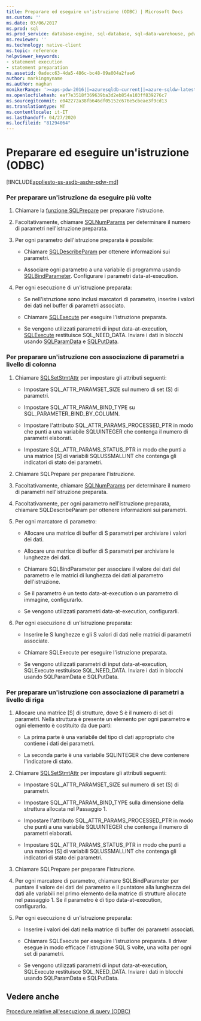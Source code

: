 ```yaml
---
title: Preparare ed eseguire un'istruzione (ODBC) | Microsoft Docs
ms.custom: ''
ms.date: 03/06/2017
ms.prod: sql
ms.prod_service: database-engine, sql-database, sql-data-warehouse, pdw
ms.reviewer: ''
ms.technology: native-client
ms.topic: reference
helpviewer_keywords:
- statement execution
- statement preparation
ms.assetid: 0adecc63-4da5-486c-bc48-09a004a2fae6
author: markingmyname
ms.author: maghan
monikerRange: '>=aps-pdw-2016||=azuresqldb-current||=azure-sqldw-latest||>=sql-server-2016||=sqlallproducts-allversions||>=sql-server-linux-2017||=azuresqldb-mi-current'
ms.openlocfilehash: eaf7e3518f369639ba3d2eb854a103ff839276c7
ms.sourcegitcommit: e042272a38fb646df05152c676e5cbeae3f9cd13
ms.translationtype: MT
ms.contentlocale: it-IT
ms.lasthandoff: 04/27/2020
ms.locfileid: "81294064"
---
```

# <a name="prepare-and-execute-a-statement-odbc"></a>Preparare ed eseguire un'istruzione (ODBC)
[!INCLUDE[appliesto-ss-asdb-asdw-pdw-md](../../../includes/appliesto-ss-asdb-asdw-pdw-md.md)]

    
### <a name="to-prepare-a-statement-once-and-then-execute-it-multiple-times"></a>Per preparare un'istruzione da eseguire più volte  
  
1.  Chiamare la [funzione SQLPrepare](https://go.microsoft.com/fwlink/?LinkId=59360) per preparare l'istruzione.  
  
2.  Facoltativamente, chiamare [SQLNumParams](https://go.microsoft.com/fwlink/?LinkId=58404) per determinare il numero di parametri nell'istruzione preparata.  
  
3.  Per ogni parametro dell'istruzione preparata è possibile:  
  
    -   Chiamare [SQLDescribeParam](../../../relational-databases/native-client-odbc-api/sqldescribeparam.md) per ottenere informazioni sui parametri.  
  
    -   Associare ogni parametro a una variabile di programma usando [SQLBindParameter](../../../relational-databases/native-client-odbc-api/sqlbindparameter.md). Configurare i parametri data-at-execution.  
  
4.  Per ogni esecuzione di un'istruzione preparata:  
  
    -   Se nell'istruzione sono inclusi marcatori di parametro, inserire i valori dei dati nel buffer di parametri associato.  
  
    -   Chiamare [SQLExecute](https://go.microsoft.com/fwlink/?LinkId=58400) per eseguire l'istruzione preparata.  
  
    -   Se vengono utilizzati parametri di input data-at-execution, [SQLExecute](https://go.microsoft.com/fwlink/?LinkId=58400) restituisce SQL_NEED_DATA. Inviare i dati in blocchi usando [SQLParamData](https://go.microsoft.com/fwlink/?LinkId=58405) e [SQLPutData](../../../relational-databases/native-client-odbc-api/sqlputdata.md).  
  
### <a name="to-prepare-a-statement-with-column-wise-parameter-binding"></a>Per preparare un'istruzione con associazione di parametri a livello di colonna  
  
1.  Chiamare [SQLSetStmtAttr](../../../relational-databases/native-client-odbc-api/sqlsetstmtattr.md) per impostare gli attributi seguenti:  
  
    -   Impostare SQL_ATTR_PARAMSET_SIZE sul numero di set (S) di parametri.  
  
    -   Impostare SQL_ATTR_PARAM_BIND_TYPE su SQL_PARAMETER_BIND_BY_COLUMN.  
  
    -   Impostare l'attributo SQL_ATTR_PARAMS_PROCESSED_PTR in modo che punti a una variabile SQLUINTEGER che contenga il numero di parametri elaborati.  
  
    -   Impostare SQL_ATTR_PARAMS_STATUS_PTR in modo che punti a una matrice [S] di variabili SQLUSSMALLINT che contenga gli indicatori di stato dei parametri.  
  
2.  Chiamare SQLPrepare per preparare l'istruzione.  
  
3.  Facoltativamente, chiamare [SQLNumParams](https://go.microsoft.com/fwlink/?LinkId=58404) per determinare il numero di parametri nell'istruzione preparata.  
  
4.  Facoltativamente, per ogni parametro nell'istruzione preparata, chiamare SQLDescribeParam per ottenere informazioni sui parametri.  
  
5.  Per ogni marcatore di parametro:  
  
    -   Allocare una matrice di buffer di S parametri per archiviare i valori dei dati.  
  
    -   Allocare una matrice di buffer di S parametri per archiviare le lunghezze dei dati.  
  
    -   Chiamare SQLBindParameter per associare il valore dei dati del parametro e le matrici di lunghezza dei dati al parametro dell'istruzione.  
  
    -   Se il parametro è un testo data-at-execution o un parametro di immagine, configurarlo.  
  
    -   Se vengono utilizzati parametri data-at-execution, configurarli.  
  
6.  Per ogni esecuzione di un'istruzione preparata:  
  
    -   Inserire le S lunghezze e gli S valori di dati nelle matrici di parametri associate.  
  
    -   Chiamare SQLExecute per eseguire l'istruzione preparata.  
  
    -   Se vengono utilizzati parametri di input data-at-execution, SQLExecute restituisce SQL_NEED_DATA. Inviare i dati in blocchi usando SQLParamData e SQLPutData.  
  
### <a name="to-prepare-a-statement-with-row-wise-bound-parameters"></a>Per preparare un'istruzione con associazione di parametri a livello di riga  
  
1.  Allocare una matrice [S] di strutture, dove S è il numero di set di parametri. Nella struttura è presente un elemento per ogni parametro e ogni elemento è costituito da due parti:  
  
    -   La prima parte è una variabile del tipo di dati appropriato che contiene i dati dei parametri.  
  
    -   La seconda parte è una variabile SQLINTEGER che deve contenere l'indicatore di stato.  
  
2.  Chiamare [SQLSetStmtAttr](../../../relational-databases/native-client-odbc-api/sqlsetstmtattr.md) per impostare gli attributi seguenti:  
  
    -   Impostare SQL_ATTR_PARAMSET_SIZE sul numero di set (S) di parametri.  
  
    -   Impostare SQL_ATTR_PARAM_BIND_TYPE sulla dimensione della struttura allocata nel Passaggio 1.  
  
    -   Impostare l'attributo SQL_ATTR_PARAMS_PROCESSED_PTR in modo che punti a una variabile SQLUINTEGER che contenga il numero di parametri elaborati.  
  
    -   Impostare SQL_ATTR_PARAMS_STATUS_PTR in modo che punti a una matrice [S] di variabili SQLUSSMALLINT che contenga gli indicatori di stato dei parametri.  
  
3.  Chiamare SQLPrepare per preparare l'istruzione.  
  
4.  Per ogni marcatore di parametro, chiamare SQLBindParameter per puntare il valore dei dati del parametro e il puntatore alla lunghezza dei dati alle variabili nel primo elemento della matrice di strutture allocate nel passaggio 1. Se il parametro è di tipo data-at-execution, configurarlo.  
  
5.  Per ogni esecuzione di un'istruzione preparata:  
  
    -   Inserire i valori dei dati nella matrice di buffer dei parametri associati.  
  
    -   Chiamare SQLExecute per eseguire l'istruzione preparata. Il driver esegue in modo efficace l'istruzione SQL S volte, una volta per ogni set di parametri.  
  
    -   Se vengono utilizzati parametri di input data-at-execution, SQLExecute restituisce SQL_NEED_DATA. Inviare i dati in blocchi usando SQLParamData e SQLPutData.  
  
## <a name="see-also"></a>Vedere anche  
 [Procedure relative all'esecuzione di query &#40;ODBC&#41;](../../../relational-databases/native-client-odbc-how-to/execute-queries/executing-queries-how-to-topics-odbc.md)  
  
  
